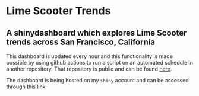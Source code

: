# Lime Scooter Trends

## A shinydashboard which explores Lime Scooter trends across San Francisco, California

This dashboard is updated every hour and this functionality is made possible by using github actions to run a script on an automated schedule in another repository. That repository is public and can be found [here](https://github.com/joshyam-k/schPull). 

The dashboard is being hosted on my `shiny` account and can be accessed through [this link](https://joshyam.shinyapps.io/shiny_app/)
